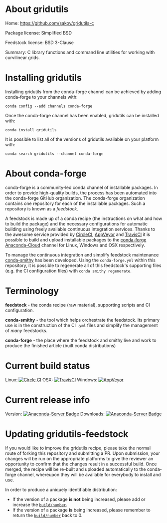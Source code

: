 About gridutils
===============

Home: https://github.com/sakov/gridutils-c

Package license: Simplified BSD

Feedstock license: BSD 3-Clause

Summary: C library functions and command line utilities for working with curvilinear grids.



Installing gridutils
====================

Installing gridutils from the conda-forge channel can be achieved by adding conda-forge to your channels with:

```
conda config --add channels conda-forge
```

Once the conda-forge channel has been enabled, gridutils can be installed with:

```
conda install gridutils
```

It is possible to list all of the versions of gridutils available on your platform with:

```
conda search gridutils --channel conda-forge
```


About conda-forge
=================

conda-forge is a community-led conda channel of installable packages.
In order to provide high-quality builds, the process has been automated into the
conda-forge GitHub organization. The conda-forge organization contains one repository 
for each of the installable packages. Such a repository is known as a *feedstock*.

A feedstock is made up of a conda recipe (the instructions on what and how to build
the package) and the necessary configurations for automatic building using freely
available continuous integration services. Thanks to the awesome service provided by
[CircleCI](https://circleci.com/), [AppVeyor](http://www.appveyor.com/)
and [TravisCI](https://travis-ci.org/) it is possible to build and upload installable
packages to the [conda-forge](https://anaconda.org/conda-forge)
[Anaconda-Cloud](http://docs.anaconda.org/) channel for Linux, Windows and OSX respectively.

To manage the continuous integration and simplify feedstock maintenance
[conda-smithy](http://github.com/conda-forge/conda-smithy) has been developed.
Using the ``conda-forge.yml`` within this repository, it is possible to regenerate all of
this feedstock's supporting files (e.g. the CI configuration files) with ``conda smithy regenerate``.


Terminology
===========

**feedstock** - the conda recipe (raw material), supporting scripts and CI configuration.

**conda-smithy** - the tool which helps orchestrate the feedstock.
                   Its primary use is in the construction of the CI ``.yml`` files
                   and simplify the management of *many* feedstocks.

**conda-forge** - the place where the feedstock and smithy live and work to
                  produce the finished article (built conda distributions)

Current build status
====================

Linux: [![Circle CI](https://circleci.com/gh/conda-forge/gridutils-feedstock.svg?style=svg)](https://circleci.com/gh/conda-forge/gridutils-feedstock)
OSX: [![TravisCI](https://travis-ci.org/conda-forge/gridutils-feedstock.svg?branch=master)](https://travis-ci.org/conda-forge/gridutils-feedstock) 
Windows: [![AppVeyor](https://ci.appveyor.com/api/projects/status/github/conda-forge/gridutils-feedstock?svg=True)](https://ci.appveyor.com/project/conda-forge/gridutils-feedstock/branch/master)

Current release info
====================
Version: [![Anaconda-Server Badge](https://anaconda.org/conda-forge/gridutils/badges/version.svg)](https://anaconda.org/conda-forge/gridutils)
Downloads: [![Anaconda-Server Badge](https://anaconda.org/conda-forge/gridutils/badges/downloads.svg)](https://anaconda.org/conda-forge/gridutils)


Updating gridutils-feedstock
============================

If you would like to improve the gridutils recipe, please take the normal
route of forking this repository and submitting a PR. Upon submission, your changes will
be run on the appropriate platforms to give the reviewer an opportunity to confirm that the
changes result in a successful build. Once merged, the recipe will be re-built and uploaded
automatically to the conda-forge channel, whereupon they will be available for everybody to
install and use.

In order to produce a uniquely identifiable distribution:
 * If the version of a package **is not** being increased, please add or increase
   the [``build/number``](http://conda.pydata.org/docs/building/meta-yaml.html#build-number-and-string). 
 * If the version of a package **is** being increased, please remember to return
   the [``build/number``](http://conda.pydata.org/docs/building/meta-yaml.html#build-number-and-string)
   back to 0.
